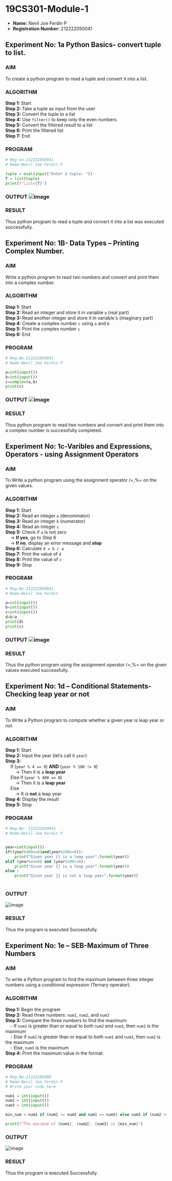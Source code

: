 # 19CS301-Module-1

- **Name:** Nevil Joe Ferdin P  
- **Registration Number:** 212222050041

## Experiment No: 1a Python Basics- convert tuple to list.

### AIM  
To create a python program to read a tuple and convert it into a list.

### ALGORITHM  
**Step 1:** Start  
**Step 2:** Take a tuple as input from the user  
**Step 3:** Convert the tuple to a list  
**Step 4:** Use `filter()` to keep only the even numbers  
**Step 5:** Convert the filtered result to a list  
**Step 6:** Print the filtered list  
**Step 7:** End

### PROGRAM

```python
# Reg no-212222050041
# Name-Nevil Joe Ferdin P

tuple = eval(input("Enter a tuple: ")) 
T = list(tuple)
print(f"List={T}")
```

### OUTPUT ![image](https://github.com/user-attachments/assets/23afffaf-26cd-41d0-bf84-a00947eefbc0)


### RESULT 
Thus python program to read a tuple and convert it into a list was executed successfully.



## Experiment No: 1B- Data Types – Printing Complex Number.

### AIM  
Write a python program to read two numbers and convert and print them into a complex number.
### ALGORITHM  
**Step 1:** Start  
**Step 2:** Read an integer and store it in variable `a` (real part)  
**Step 3:** Read another integer and store it in variable `b` (imaginary part)  
**Step 4:** Create a complex number `c` using `a` and `b`  
**Step 5:** Print the complex number `c`  
**Step 6:** End

### PROGRAM
```python
# Reg.No-212222050041
# Name-Nevil Joe Ferdin P

a=int(input())
b=int(input())
c=complex(a,b)
print(c)

```
### OUTPUT ![image](https://github.com/user-attachments/assets/c6353a96-82e2-468b-bb42-5c3a1f0d5e0f)


### RESULT 
Thus python program to read two numbers and convert and print them into a complex number is successfully completed.


## Experiment No: 1c-Varibles and Expressions, Operators - using Assignment Operators

### AIM
To Write a python program using the assignment operator /=,%= on the given values.

### ALGORITHM
**Step 1:** Start  
**Step 2:** Read an integer `a` (denominator)  
**Step 3:** Read an integer `b` (numerator)  
**Step 4:** Read an integer `c`  
**Step 5:** Check if `a` is not zero  
&nbsp;&nbsp;&nbsp;&nbsp;→ **If yes**, go to Step 6  
&nbsp;&nbsp;&nbsp;&nbsp;→ **If no**, display an error message and **stop**  
**Step 6:** Calculate `d = b / a`  
**Step 7:** Print the value of `d`  
**Step 8:** Print the value of `c`  
**Step 9:** Stop

### PROGRAM
```python
# Reg.No-212222050041
# Name-Nevil Joe Ferdin

a=int(input())
b=int(input())
c=int(input())
d=b/a
print(d)
print(c)

```

### OUTPUT ![image](https://github.com/user-attachments/assets/7dc1b5d4-7935-44a9-9faa-ecbe2077b1dd)



### RESULT
Thus the python program using the assignment operator /=,%= on the given values executed successfully.


## Experiment No: 1d – Conditional Statements- Checking leap year or not

### AIM  
To Write a Python program to compute whether a given year is leap year or not
### ALGORITHM  
**Step 1:** Start  
**Step 2:** Input the year (let’s call it `year`)  
**Step 3:**  
&nbsp;&nbsp;&nbsp;&nbsp;If (`year % 4 == 0`) **AND** (`year % 100 != 0`)  
&nbsp;&nbsp;&nbsp;&nbsp;&nbsp;&nbsp;&nbsp;&nbsp;→ Then it is a **leap year**  
&nbsp;&nbsp;&nbsp;&nbsp;Else if (`year % 400 == 0`)  
&nbsp;&nbsp;&nbsp;&nbsp;&nbsp;&nbsp;&nbsp;&nbsp;→ Then it is a **leap year**  
&nbsp;&nbsp;&nbsp;&nbsp;Else  
&nbsp;&nbsp;&nbsp;&nbsp;&nbsp;&nbsp;&nbsp;&nbsp;→ It is **not** a leap year  
**Step 4:** Display the result  
**Step 5:** Stop
### PROGRAM
```python
# Reg.No- 212222050041
# Name-Nevil Joe Ferdin P


year=int(input())
if((year%400==0)and(year%100==0)):
    print("Given year {} is a leap year".format(year))
elif (year%4==0) and (year%100!=0): 
    print("Given year {} is a leap year".format(year))
else :
    print("Given year {} is not a leap year".format(year))
    
```

### OUTPUT

![image](https://github.com/user-attachments/assets/96bb52ed-b9f8-4e96-ba33-16fbb78f1db1)

### RESULT
Thus the program is executed Successfully.

## Experiment No: 1e – SEB-Maximum of Three Numbers

### AIM  
To write a Python program to find the maximum between three integer numbers using a conditional expression (Ternary operator).

### ALGORITHM  

**Step 1:** Begin the program  
**Step 2:** Read three numbers: `num1`, `num2`, and `num3`  
**Step 3:** Compare the three numbers to find the maximum:  
&nbsp;&nbsp;&nbsp;&nbsp;- If `num1` is greater than or equal to both `num2` and `num3`, then `num1` is the maximum  
&nbsp;&nbsp;&nbsp;&nbsp;- Else if `num2` is greater than or equal to both `num1` and `num3`, then `num2` is the maximum  
&nbsp;&nbsp;&nbsp;&nbsp;- Else, `num3` is the maximum  
**Step 4:** Print the maximum value in the format:  

### PROGRAM
```python
# Reg.No-21222205009
# Name-Nevil Joe Ferdin P
# Write your code here

num1 = int(input())
num2 = int(input())
num3 = int(input())

min_num = num1 if (num1 <= num2 and num1 <= num3) else num2 if (num2 <= num1 and num2 <= num3) else num3

print(f"The maximum of {num1}, {num2}, {num3} is {min_num}")
```

### OUTPUT
![image](https://github.com/user-attachments/assets/fd7d1550-cb69-4a2c-ab78-03c3f739bde0)


### RESULT
Thus the program is executed Successfully.
